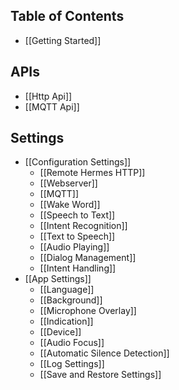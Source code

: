 ## Table of Contents

- [[Getting Started]]

## APIs

- [[Http Api]]
- [[MQTT Api]]

## Settings

- [[Configuration Settings]]
    - [[Remote Hermes HTTP]]
    - [[Webserver]]
    - [[MQTT]]
    - [[Wake Word]]
    - [[Speech to Text]]
    - [[Intent Recognition]]
    - [[Text to Speech]]
    - [[Audio Playing]]
    - [[Dialog Management]]
    - [[Intent Handling]]
- [[App Settings]]
    - [[Language]]
    - [[Background]]
    - [[Microphone Overlay]]
    - [[Indication]]
    - [[Device]]
    - [[Audio Focus]]
    - [[Automatic Silence Detection]]
    - [[Log Settings]]
    - [[Save and Restore Settings]]
